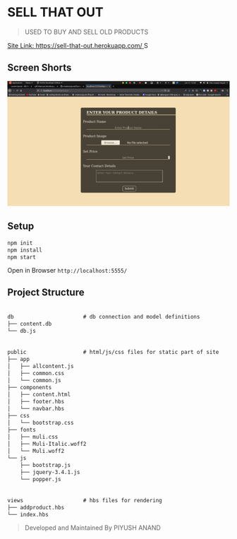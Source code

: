 # SELL THAT OUT

> USED TO BUY AND SELL OLD PRODUCTS

[Site Link: https://sell-that-out.herokuapp.com/
](https://sell-that-out.herokuapp.com/)
S
## Screen Shorts

![alt text](./readme_ss/one.png)

## Setup

```
npm init
npm install
npm start
```

Open in Browser `http://localhost:5555/`

## Project Structure

```

db                      # db connection and model definitions
├── content.db
└── db.js


public                  # html/js/css files for static part of site
├── app
│   ├── allcontent.js
│   ├── common.css
│   └── common.js
├── components
│   ├── content.html
│   ├── footer.hbs
│   └── navbar.hbs
├── css
│   └── bootstrap.css
├── fonts
│   ├── muli.css
│   ├── Muli-Italic.woff2
│   └── Muli.woff2
└── js
    ├── bootstrap.js
    ├── jquery-3.4.1.js
    └── popper.js


views                   # hbs files for rendering
├── addproduct.hbs
└── index.hbs

```

> Developed and Maintained
> By PIYUSH ANAND
